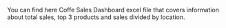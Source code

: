 You can find here Coffe Sales Dashboard excel file that covers information about total sales, top 3 products and sales divided by location.
